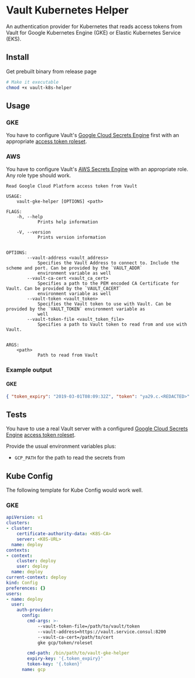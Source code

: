# Vault Kubernetes Helper

An authentication provider for Kubernetes that reads access tokens from Vault for
Google Kubernetes Engine (GKE) or Elastic Kubernetes Service (EKS).

## Install

Get prebuilt binary from release page

```bash
# Make it executable
chmod +x vault-k8s-helper
```

## Usage

### GKE

You have to configure Vault's
[Google Cloud Secrets Engine](https://www.vaultproject.io/docs/secrets/gcp/index.html) first with
an appropriate
[access token roleset](https://www.vaultproject.io/docs/secrets/gcp/index.html#access-tokens).

### AWS

You have to configure Vault's
[AWS Secrets Engine](https://www.vaultproject.io/docs/secrets/aws/index.html)
with an appropriate role. Any role type should work.

```text
Read Google Cloud Platform access token from Vault

USAGE:
    vault-gke-helper [OPTIONS] <path>

FLAGS:
    -h, --help
            Prints help information

    -V, --version
            Prints version information


OPTIONS:
        --vault-address <vault_address>
            Specifies the Vault Address to connect to. Include the scheme and port. Can be provided by the `VAULT_ADDR`
            environment variable as well
        --vault-ca-cert <vault_ca_cert>
            Specifies a path to the PEM encoded CA Certificate for Vault. Can be provided by the `VAULT_CACERT`
            environment variable as well
        --vault-token <vault_token>
            Specifies the Vault token to use with Vault. Can be provided by the `VAULT_TOKEN` environment variable as
            well
        --vault-token-file <vault_token_file>
            Specifies a path to Vault token to read from and use with Vault.


ARGS:
    <path>
            Path to read from Vault

```

### Example output

#### GKE

```json
{ "token_expiry": "2019-03-01T08:09:32Z", "token": "ya29.c.<REDACTED>" }
```

## Tests

You have to use a real Vault server with a configured
[Google Cloud Secrets Engine](https://www.vaultproject.io/docs/secrets/gcp/index.html)
[access token roleset](https://www.vaultproject.io/docs/secrets/gcp/index.html#access-tokens).

Provide the usual environment variables plus:

- `GCP_PATH` for the path to read the secrets from

## Kube Config

The following template for Kube Config would work well.

### GKE

```yaml
apiVersion: v1
clusters:
- cluster:
    certificate-authority-data: <K8S-CA>
    server: <K8S-URL>
  name: deploy
contexts:
- context:
    cluster: deploy
    user: deploy
  name: deploy
current-context: deploy
kind: Config
preferences: {}
users:
- name: deploy
  user:
    auth-provider:
      config:
        cmd-args: >-
            --vault-token-file=/path/to/vault/token
            --vault-address=https://vault.service.consul:8200
            --vault-ca-cert=/path/to/cert
            gke gcp/token/roleset

        cmd-path: /bin/path/to/vault-gke-helper
        expiry-key: '{.token_expiry}'
        token-key: '{.token}'
      name: gcp
```
